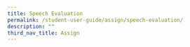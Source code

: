 ```yaml
---
title: Speech Evaluation
permalink: /student-user-guide/assign/speech-evaluation/
description: ""
third_nav_title: Assign
---
```

